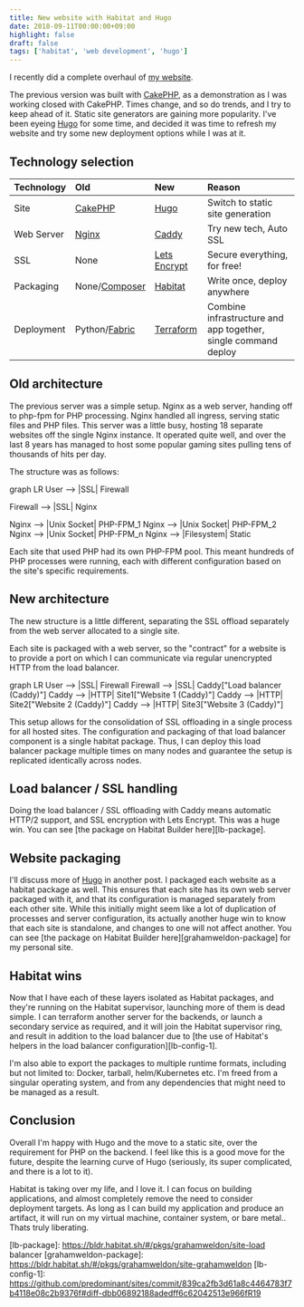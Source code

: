 ```yaml
---
title: New website with Habitat and Hugo
date: 2018-09-11T00:00:00+09:00
highlight: false
draft: false
tags: ['habitat', 'web development', 'hugo']
---
```


I recently did a complete overhaul of [my website](/).

The previous version was built with [CakePHP][cakephp], as a demonstration as I was working closed with CakePHP. Times change, and so do trends, and I try to keep ahead of it. Static site generators are gaining more popularity. I've been eyeing [Hugo][hugo] for some time, and decided it was time to refresh my website and try some new deployment options while I was at it.

## Technology selection

| Technology | Old | New | Reason |
| :--- | :--- | :--- | :--- |
| Site | [CakePHP][cakephp] | [Hugo][hugo] | Switch to static site generation |
| Web Server | [Nginx][nginx] | [Caddy][caddy] | Try new tech, Auto SSL |
| SSL | None | [Lets Encrypt][letsencrypt] | Secure everything, for free! |
| Packaging | None/[Composer][composer] | [Habitat][habitat] | Write once, deploy anywhere |
| Deployment | Python/[Fabric][fabric] | [Terraform][terraform] | Combine infrastructure and app together, single command deploy |

## Old architecture

The previous server was a simple setup. Nginx as a web server, handing off to php-fpm for PHP processing. Nginx handled all ingress, serving static files and PHP files. This server was a little busy, hosting 18 separate websites off the single Nginx instance. It operated quite well, and over the last 8 years has managed to host some popular gaming sites pulling tens of thousands of hits per day.

The structure was as follows:

<div class="mermaid">
graph LR
  User --> |SSL| Firewall

  Firewall --> |SSL| Nginx

  Nginx --> |Unix Socket| PHP-FPM_1
  Nginx --> |Unix Socket| PHP-FPM_2
  Nginx --> |Unix Socket| PHP-FPM_n
  Nginx --> |Filesystem| Static
</div>

Each site that used PHP had its own PHP-FPM pool. This meant hundreds of PHP processes were running, each with different configuration based on the site's specific requirements.

## New architecture

The new structure is a little different, separating the SSL offload separately from the web server allocated to a single site.

Each site is packaged with a web server, so the "contract" for a website is to provide a port on which I can communicate via  regular unencrypted HTTP from the load balancer.

<div class="mermaid">
graph LR
  User --> |SSL| Firewall
  Firewall --> |SSL| Caddy["Load balancer (Caddy)"]
  Caddy --> |HTTP| Site1["Website 1 (Caddy)"]
  Caddy --> |HTTP| Site2["Website 2 (Caddy)"]
  Caddy --> |HTTP| Site3["Website 3 (Caddy)"]
</div>

This setup allows for the consolidation of SSL offloading in a single process for all hosted sites. The configuration and packaging of that load balancer component is a single habitat package. Thus, I can deploy this load balancer package multiple times on many nodes and guarantee the setup is replicated identically across nodes.

## Load balancer / SSL handling

Doing the load balancer / SSL offloading with Caddy means automatic HTTP/2 support, and SSL encryption with Lets Encrypt. This was a huge win. You can see [the package on Habitat Builder here][lb-package].

## Website packaging

I'll discuss more of [Hugo][hugo] in another post. I packaged each website as a habitat package as well. This ensures that each site has its own web server packaged with it, and that its configuration is managed separately from each other site. While this initially might seem like a lot of duplication of processes and server configuration, its actually another huge win to know that each site is standalone, and changes to one will not affect another. You can see [the package on Habitat Builder here][grahamweldon-package] for my personal site.

## Habitat wins

Now that I have each of these layers isolated as Habitat packages, and they're running on the Habitat supervisor, launching more of them is dead simple. I can terraform another server for the backends, or launch a secondary service as required, and it will join the Habitat supervisor ring, and result in addition to the load balancer due to [the use of Habitat's helpers in the load balancer configuration][lb-config-1].

I'm also able to export the packages to multiple runtime formats, including but not limited to: Docker, tarball, helm/Kubernetes etc. I'm freed from a singular operating system, and from any dependencies that might need to be managed as a result.

## Conclusion

Overall I'm happy with Hugo and the move to a static site, over the requirement for PHP on the backend. I feel like this is a good move for the future, despite the learning curve of Hugo (seriously, its super complicated, and there is a lot to it).

Habitat is taking over my life, and I love it. I can focus on building applications, and almost completely remove the need to consider deployment targets. As long as I can build my application and produce an artifact, it will run on my virtual machine, container system, or bare metal.. Thats truly liberating.


[hugo]: https://gohugo.io/
[cakephp]: https://cakephp.org
[nginx]: https://www.nginx.com/
[caddy]: https://caddyserver.com/
[letsencrypt]: https://letsencrypt.org/
[habitat]: https://www.habitat.sh/
[composer]: https://getcomposer.org/
[fabric]: http://www.fabfile.org/
[terraform]: https://www.terraform.io/
[lb-package]: https://bldr.habitat.sh/#/pkgs/grahamweldon/site-load balancer
[grahamweldon-package]: https://bldr.habitat.sh/#/pkgs/grahamweldon/site-grahamweldon
[lb-config-1]: https://github.com/predominant/sites/commit/839ca2fb3d61a8c4464783f7b4118e08c2b9376f#diff-dbb06892188adedff6c62042513e966fR19
